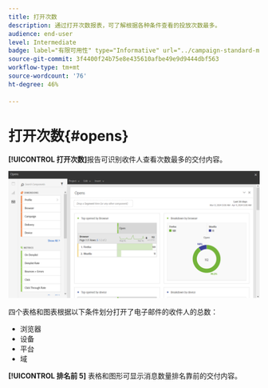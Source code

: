 ```yaml
---
title: 打开次数
description: 通过打开次数报表，可了解根据各种条件查看的投放次数最多。
audience: end-user
level: Intermediate
badge: label="有限可用性" type="Informative" url="../campaign-standard-migration-home.md" tooltip="仅限于Campaign Standard已迁移的用户"
source-git-commit: 3f4400f24b75e8e435610afbe49e9d9444dbf563
workflow-type: tm+mt
source-wordcount: '76'
ht-degree: 46%

---
```


# 打开次数{#opens}

**[!UICONTROL 打开次数]**&#x200B;报告可识别收件人查看次数最多的交付内容。

![](assets/delivery_reports_opens.png)

四个表格和图表根据以下条件划分打开了电子邮件的收件人的总数：

* 浏览器
* 设备
* 平台
* 域

**[!UICONTROL 排名前 5]** 表格和图形可显示消息数量排名靠前的交付内容。
